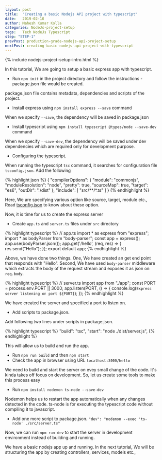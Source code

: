 ```yaml
---
layout: post
title:  "Creating a basic Nodejs API project with typescript"
date:   2019-02-10
author: Mahesh Kumar Kolla
categories: NodeJs-project-setup
tags:	Tech NodeJs Typescript
step: "STEP-1" 
prevPost: production-grade-nodejs-api-project-setup
nextPost: creating-basic-nodejs-api-project-with-typescript
---
```


{% include nodejs-project-setup-intro.html %}

In this tutorial, We are going to setup a basic express app with typescript.

* Run `npm init` in the project directory and follow the instructions - package.json file would be created.

package.json file contains metadata, dependencies and scripts of the project.
* Install express using `npm install express --save` command

When we specify `--save`, the dependency will be saved in package.json
* Install typescript using `npm install typescript @types/node --save-dev` command

When we specify `--save-dev`, the dependency will be saved under dev dependencies which are required only for development purpose.
* Configuring the typescript. 

When running the typescript `tsc` command, it searches for configuration file `tsconfig.json`. Add the following

{% highlight json %} 
  {
    "compilerOptions": {
      "module": "commonjs",
      "moduleResolution": "node",
      "pretty": true,
      "sourceMap": true,
      "target": "es6",
      "outDir": "./dist"
    },
    "include": [
      "src/**/*.ts"
    ]
  }
{% endhighlight %}

Here, We are specifying various option like source, target, module etc., Read [tsconfig.json][tsconfig] to know about these option.

Now, it is time for us to create the express server

* Create `app.ts` and `server.ts` files under `src` directory

{% highlight typescript %} 
  // app.ts
  import * as express from "express";
  import * as bodyParser from "body-parser";
  const app = express();
  app.use(bodyParser.json());
  app.get('/hello', (req, res) => {
      res.send("Hello");
  });
  export default app;
{% endhighlight %}

Above, we have done two things.
One, We have created an get end point that responds with "Hello". Second, We have used `body-parser` middleware which extracts the body of the request stream and exposes it as json on `req.body`. 

{% highlight typescript %} 
  // server.ts
  import app from "./app";
  const PORT = process.env.PORT || 3000;
  app.listen(PORT, () => {
      console.log(`Express server listening on port ${PORT}`);
  });
{% endhighlight %}

We have created the server and specified a port to listen on.

* Add scripts to package.json.

Add following two lines under scripts in package.json.

{% highlight typescript %}
  "build": "tsc",
  "start": "node ./dist/server.js", 
{% endhighlight %}

This will allow us to build and run the app.

* Run `npm run build` and then `npm start`
* Check the app in browser using URL `localhost:3000/hello`

We need to build and start the server on evey small change of the code. It's kinda takes off focus on development. So, let us create some tools to make this process easy

* Run `npm install nodemon ts-node --save-dev` 

Nodemon helps us to restart the app automatically when any changes detected in the code.
ts-node is for executing the typescript code without compiling it to javascript.

* Add one more script to package.json. `"dev": "nodemon --exec 'ts-node' ./src/server.ts"`

Now, we can run `npm run dev` to start the server in development environment instead of building and running.

We have a basic nodejs app up and running.
In the next tutorial, We will be structuring the app by creating controllers, services, models etc., 


[tsconfig]: https://www.typescriptlang.org/docs/handbook/tsconfig-json.html
